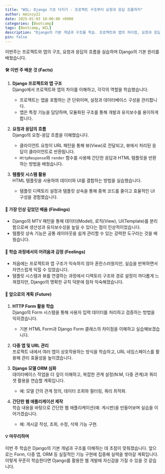 ```yaml
---
title: "WIL: Django 기초 다지기 - 프로젝트 구조부터 요청과 응답 흐름까지"
author: mminzy22
date: 2025-01-03 10:00:00 +0900
categories: [Bootcamp]
tags: [Bootcamp, WIL]
description: "Django의 기본 개념과 구조를 학습. 프로젝트와 앱의 차이점, 요청과 응답의 흐름, 템플릿 시스템 활용 방법 등을 실습하며 Django의 기본 원리를 이해."
pin: false
---
```




이번주는 프로젝트와 앱의 구조, 요청과 응답의 흐름을 실습하며 Django의 기본 원리를 배웠습니다.


#### 🛠️ **이번 주 배운 것 (Facts)**

1. **Django 프로젝트와 앱 구조**  
   Django에서 프로젝트와 앱의 차이를 이해하고, 각각의 역할을 학습했습니다.  
   - 프로젝트는 앱을 포함하는 큰 단위이며, 설정과 데이터베이스 구성을 관리합니다.  
   - 앱은 특정 기능을 담당하며, 모듈화된 구조를 통해 개발과 유지보수를 용이하게 합니다.

2. **요청과 응답의 흐름**  
   Django의 요청-응답 흐름을 이해했습니다.  
   - 클라이언트 요청이 URL 패턴을 통해 뷰(View)로 전달되고, 뷰에서 처리된 응답이 클라이언트로 반환됩니다.  
   - `HttpResponse`와 `render` 함수를 사용해 간단한 응답과 HTML 템플릿을 반환하는 방법을 배웠습니다.

3. **템플릿 시스템 활용**  
   HTML 템플릿을 사용하여 데이터와 UI를 결합하는 방법을 실습했습니다.  
   - 템플릿 디렉토리 설정과 템플릿 상속을 통해 중복 코드를 줄이고 효율적인 UI 구성을 경험했습니다.


#### 🌟 **가장 인상 깊었던 배움 (Findings)**

- Django의 MTV 패턴을 통해 데이터(Model), 로직(View), UI(Template)를 분리함으로써 생산성과 유지보수성을 높일 수 있다는 점이 인상적이었습니다.
- 템플릿 상속 기능은 공통 레이아웃을 쉽게 관리할 수 있는 강력한 도구라는 것을 배웠습니다.


#### 🤔 **학습 과정에서의 어려움과 감정 (Feelings)**

- 처음에는 프로젝트와 앱 구조가 익숙하지 않아 혼란스러웠지만, 실습을 반복하면서 자연스럽게 익힐 수 있었습니다.
- 템플릿 시스템과 뷰를 연결하는 과정에서 디렉토리 구조와 경로 설정이 까다롭게 느껴졌지만, Django의 명확한 규칙 덕분에 점차 익숙해졌습니다.


#### 🚀 **앞으로의 계획 (Future)**

1. **HTTP Form 활용 학습**  
   Django의 Form 시스템을 통해 사용자 입력 데이터를 처리하고 검증하는 방법을 익히겠습니다.  
   - 기본 HTML Form과 Django Form 클래스의 차이점을 이해하고 실습해보겠습니다.

2. **다중 앱 및 URL 관리**  
   프로젝트 내에서 여러 앱이 상호작용하는 방식을 학습하고, URL 네임스페이스를 활용해 관리 효율성을 높이겠습니다.

3. **Django 모델 ORM 심화**  
   데이터베이스 작업을 더 깊이 이해하고, 복잡한 관계 설정(N:M, 다중 관계)과 쿼리셋 활용을 연습할 계획입니다.  
   - 예: 모델 간의 관계 정의, 데이터 조회와 필터링, 쿼리 최적화.

4. **간단한 웹 애플리케이션 제작**  
   학습 내용을 바탕으로 간단한 웹 애플리케이션(예: 게시판)을 만들어보며 실습을 이어가겠습니다.  
   - 예: 게시글 작성, 조회, 수정, 삭제 기능 구현.


#### 💡 **마무리하며**

이번 주 학습은 Django의 기본 개념과 구조를 이해하는 데 초점이 맞춰졌습니다. 앞으로는 Form, 다중 앱, ORM 등 실질적인 기능 구현에 집중해 실력을 쌓아갈 계획입니다. 이렇게 꾸준히 학습한다면 Django를 활용한 웹 개발에 자신감을 가질 수 있을 것 같습니다.


